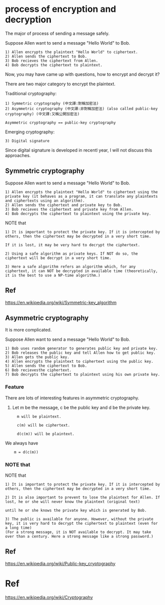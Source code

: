 # process of encryption and decryption

The major of process of sending a message safely.

Suppose Allen want to send a message "Hello World" to Bob.

    1) Allen encrypts the plaintext "Hello World" to ciphertext.
    2) Allen sends the ciphertext to Bob.
    3) Bob recieves the ciphertext from Allen.
    4) Bob decrypts the ciphertext to plaintext.
    
Now, you may have came up with questions, how to encrypt and decrypt it?    

There are two major category to encrypt the plaintext.

Traditional cryptography:

    1) Symmetric cryptography (中文譯:對稱加密法)
    2) Asymmetric cryptography (中文譯:非對稱加密法) (also called public-key cryptography) (中文譯:又稱公開加密法)
    
    Asymmetric cryptography == public-key cryptography
    
Emerging cryptography:

    3) Digital signature
    
    
Since digital signature is developed in recentl year, I will not discuss this approaches.

## Symmetric cryptography

Suppose Allen want to send a message "Hello World" to Bob.

    1) Allen encrypts the plaintext "Hello World" to ciphertext using the private key (it behaves as a program, it can translate any plaintexts and ciphertexts using an algorithm).
    2) Allen sends the ciphertext and private key to Bob.
    3) Bob recieves the ciphertext and private key from Allen.
    4) Bob decrypts the ciphertext to plaintext using the private key.
    
NOTE that 
    
    1) It is important to protect the private key. If it is intercepted by others, then the ciphertext may be decrypted in a very short time.
    
    If it is lost, it may be very hard to decrypt the ciphertext.
    
    2) Using a safe algorithm as private keys. If NOT do so, the ciphertext will be decrypt in a very short time.
    
    3) Here a safe algorithm refers an algorithm which, for any ciphertext, it can NOT be decrypted in available time (theoretically, it is the best to use a NP-time algorithm.)
    
## Ref

https://en.wikipedia.org/wiki/Symmetric-key_algorithm
    
## Asymmetric cryptography

It is more complicated.

Suppose Allen want to send a message "Hello World" to Bob.

    1) Bob uses random generator to generates public key and private key.
    2) Bob releases the public key and tell Allen how to get public key.
    3) Allen gets the public key.
    4) Allen encrypts the plaintext to ciphertext using the public key.
    5) Allen sends the ciphertext to Bob.
    6) Bob recievesthe ciphertext.
    7) Bob decrypts the ciphertext to plaintext using his own private key.
    
    
### Feature

There are lots of interesting features in asymmetric cryptography.

1. Let m be the message, c be the public key and d be the private key.

         m will be plaintext.
    
         c(m) will be ciphertext.
         
         d(c(m)) will be plaintext.
        
        
We always have
        
        m = d(c(m))
  
### NOTE that
 NOTE that 
    
    1) It is important to protect the private key. If it is intercepted by others, then the ciphertext may be decrypted in a very short time.
    
    2) It is also important to prevent to lose the plaintext for Allen. If lost, he or she will never know the plaintext (original text) 
    
    until he or she knows the private key which is generated by Bob.
    
    3) The public is available for anyone. However, without the private key, it is very hard to decrypt the ciphertext to plaintext (even for a long time) 
    (For a strong message, it is NOT available to decrypt. It may take over than a century. Here a strong message like a strong password.)
    
## Ref
https://en.wikipedia.org/wiki/Public-key_cryptography

# Ref
https://en.wikipedia.org/wiki/Cryptography
